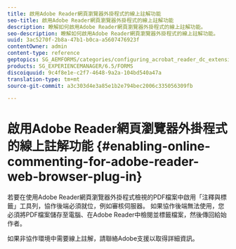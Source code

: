 ```yaml
---
title: 啟用Adobe Reader網頁瀏覽器外掛程式的線上註解功能
seo-title: 啟用Adobe Reader網頁瀏覽器外掛程式的線上註解功能
description: 瞭解如何啟用Adobe Reader網頁瀏覽器外掛程式的線上註解功能。
seo-description: 瞭解如何啟用Adobe Reader網頁瀏覽器外掛程式的線上註解功能。
uuid: 3ac5270f-2b8a-47b1-b0ca-a5607476923f
contentOwner: admin
content-type: reference
geptopics: SG_AEMFORMS/categories/configuring_acrobat_reader_dc_extensions
products: SG_EXPERIENCEMANAGER/6.5/FORMS
discoiquuid: 9c4f8e1e-c2f7-4648-9a2a-104bd540a47a
translation-type: tm+mt
source-git-commit: a3c303d4e3a85e1b2e794bec2006c335056309fb

---
```



# 啟用Adobe Reader網頁瀏覽器外掛程式的線上註解功能 {#enabling-online-commenting-for-adobe-reader-web-browser-plug-in}

若要在使用Adobe Reader網頁瀏覽器外掛程式檢視的PDF檔案中啟用「注釋與標籤」工具列，協作後端必須就位，例如審核伺服器。 如果協作後端無法使用，您必須將PDF檔案儲存至電腦、在Adobe Reader中檢閱並標籤檔案，然後傳回給始作者。

如果非協作環境中需要線上註解，請聯絡Adobe支援以取得詳細資訊。
